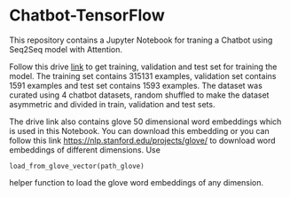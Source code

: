 # Chatbot-TensorFlow

This repository contains a Jupyter Notebook for traning a Chatbot using Seq2Seq model with Attention.

Follow this drive [link](https://drive.google.com/drive/folders/1cEcA2wRek9NKbZ5h0dKjUJY7hfmkwv-z?usp=sharing) to get training, validation and test set for training the model. The training set contains 315131 examples, validation set contains 1591 examples and test set contains 1593 examples. The dataset was curated using 4 chatbot datasets, random shuffled to make the dataset asymmetric and divided in train, validation and test sets.

The drive link also contains glove 50 dimensional word embeddings which is used in this Notebook. You can download this embedding or you can follow this link https://nlp.stanford.edu/projects/glove/ to download word embeddings of different dimensions. Use
```
load_from_glove_vector(path_glove)
```
helper function to load the glove word embeddings of any dimension.
